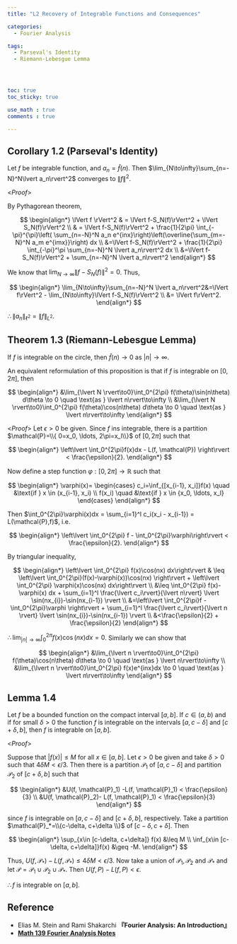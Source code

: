 ```yaml
---
title: "L2 Recovery of Integrable Functions and Consequences"

categories:
  - Fourier Analysis

tags:
  - Parseval's Identity
  - Riemann-Lebesgue Lemma




toc: true
toc_sticky: true

use_math : true
comments : true

---
```


## Corollary 1.2 (Parseval's Identity)
Let $f$ be integrable function, and $a_n= \hat{f}(n)$. Then $\lim_{N\to\infty}\sum_{n=-N}^N\lvert a_n\rvert^2$ converges to $\lVert f \rVert^2$.

<*Proof*>

By Pythagorean theorem, 

$$
\begin{align*}
\lVert f \rVert^2 & = \lVert f-S_N(f)\rVert^2 + \lVert S_N(f)\rVert^2 \\
 & = \lVert f-S_N(f)\rVert^2 + \frac{1}{2\pi} \int_{-\pi}^{\pi}\left( \sum_{n=-N}^N a_n e^{inx}\right)\left(\overline{\sum_{m=-N}^N a_m e^{imx}}\right) dx \\
 &=\lVert f-S_N(f)\rVert^2 + \frac{1}{2\pi} \int_{-\pi}^\pi \sum_{n=-N}^N \lvert a_n\rvert^2 dx \\
 &=\lVert f-S_N(f)\rVert^2 + \sum_{n=-N}^N \lvert a_n\rvert^2
\end{align*}
$$ 

We know that $\lim_{N\to\infty}\lVert f-S_N(f)\rVert^2=0$.  Thus,

$$
\begin{align*}
\lim_{N\to\infty}\sum_{n=-N}^N \lvert a_n\rvert^2&=\lVert f\rVert^2 - \lim_{N\to\infty}\lVert f-S_N(f)\rVert^2 \\
&= \lVert f\rVert^2.
\end{align*}
$$

$\therefore \lVert a_n\rVert_{\ell^2}= \lVert f\rVert_{L^2}$.

$$\tag*{$\square$}$$


## Theorem 1.3 (Riemann-Lebesgue Lemma)
If $f$ is integrable on the circle, then $\hat{f}(n) \to 0$ as $\lvert n\rvert\to\infty$. 

An equivalent reformulation of this proposition is that if $f$ is integrable on $[0,2\pi]$, then

$$
\begin{align*}
&\lim_{\lvert N \rvert\to0}\int_0^{2\pi} f(\theta)\sin(n\theta) d\theta \to 0 \quad \text{as } \lvert n\rvert\to\infty \\
&\lim_{\lvert N \rvert\to0}\int_0^{2\pi} f(\theta)\cos(n\theta) d\theta \to 0 \quad \text{as } \lvert n\rvert\to\infty 
\end{align*}
$$

<*Proof*>
Let $\epsilon >0$ be given. Since $f$ ins integrable, there is a partition $\mathcal{P}=\\{ 0=x_0, \ldots, 2\pi=x_l\\}$ of $[0,2\pi]$ such that 

$$
\begin{align*}
\left\lvert \int_0^{2\pi}f(x)dx - L(f, \mathcal{P}) \right\rvert < \frac{\epsilon}{2}.
\end{align*}
$$

Now define a step function $\varphi: [0,2\pi]\to\mathbb{R}$ such that 

$$
\begin{align*}
\varphi(x)=
\begin{cases}
c_i=\inf_{[x_{i-1}, x_i]}f(x) \quad &\text{if } x \in (x_{i-1}, x_i) \\
f(x_i) \quad  &\text{if } x \in {x_0, \ldots, x_l}
\end{cases}
\end{align*}
$$

Then $\int_0^{2\pi}\varphi(x)dx = \sum_{i=1}^l c_i(x_i - x_{i-1}) = L(\mathcal{P},f)$, i.e. 

$$
\begin{align*}
\left\lvert \int_0^{2\pi} f - \int_0^{2\pi}\varphi\right\rvert < \frac{\epsilon}{2}.
\end{align*}
$$

By triangular inequality, 

$$
\begin{align*}
\left\lvert \int_0^{2\pi} f(x)\cos(nx) dx\right\rvert & \leq \left\lvert \int_0^{2\pi}(f(x)-\varphi(x))\cos(nx) \right\rvert + \left\lvert \int_0^{2\pi} \varphi(x)\cos(nx) dx\right\rvert \\
&\leq \int_0^{2\pi} f(x)-\varphi(x) dx + \sum_{i=1}^l \frac{\lvert c_i\rvert}{\lvert n\rvert} \lvert \sin(nx_{i})-\sin(nx_{i-1}) \rvert \\
&=\left\lvert \int_0^{2\pi}f - \int_0^{2\pi}\varphi \right\rvert + \sum_{i=1}^l \frac{\lvert c_i\rvert}{\lvert n \rvert} \lvert \sin(nx_{i})-\sin(nx_{i-1}) \rvert \\
&<\frac{\epsilon}{2} + \frac{\epsilon}{2}
\end{align*}
$$

$\therefore \lim_{\lvert n \rvert \to \infty} \int_0^{2\pi}f(x)\cos(nx)dx=0$. Similarly we can show that 

$$
\begin{align*}
&\lim_{\lvert n \rvert\to0}\int_0^{2\pi} f(\theta)\cos(n\theta) d\theta \to 0 \quad \text{as } \lvert n\rvert\to\infty \\
&\lim_{\lvert n \rvert\to0}\int_0^{2\pi} f(x)e^{inx}dx \to 0 \quad \text{as } \lvert n\rvert\to\infty
\end{align*}
$$

$$\tag*{$\square$}$$

## Lemma 1.4
Let $f$ be a bounded function on the compact interval $[a,b]$. If $c\in (a,b)$ and if for small $\delta>0$ the function $f$ is integrable on the intervals $[a,c-\delta]$ and $[c+\delta, b]$, then $f$ is integrable on $[a,b]$.

<*Proof*>

Suppose that $\lvert f(x) \rvert \leq M$ for all $x\in [a,b]$. Let $\epsilon>0$ be given and take $\delta>0$ such that $4\delta M < \epsilon/3$.  Then there is a partition $\mathcal{P}_1$ of $[a,c-\delta]$ and partition $\mathcal{P}_2$ of $[c+\delta, b]$ such that 

$$
\begin{align*}
&U(f, \mathcal{P}_1) -L(f, \mathcal{P}_1) < \frac{\epsilon}{3} \\
&U(f, \mathcal{P}_2)- L(f, \mathcal{P}_1) < \frac{\epsilon}{3}
\end{align*}
$$

since $f$ is integrable on $[a, c-\delta]$ and $[c+\delta, b]$, respectively. Take a partition $\mathcal{P}_*=\\{c-\delta, c+\delta \\}$ of $[c-\delta, c+\delta]$. Then 

$$
\begin{align*}
\sup_{x\in [c-\delta, c+\delta]} f(x) &\leq M \\
\inf_{x\in [c-\delta, c+\delta]}f(x) &\geq -M.
\end{align*}
$$

Thus, $U(f, \mathcal{P}_*) - L(f, \mathcal{P}_*) \leq 4\delta M < \epsilon/3$. Now take a union of $\mathcal{P}_1, \mathcal{P}_2$ and $\mathcal{P}_*$ and let $\mathcal{P} = \mathcal{P}_1 \cup \mathcal{P}_2 \cup \mathcal{P}_*$. Then $U(f, P)- L(f,P) < \epsilon$.

$\therefore f$ is integrable on $[a,b]$.

$$\tag*{$\square$}$$



## Reference
- Elias M. Stein and  Rami Shakarchi **『**Fourier Analysis: An Introduction**』**
- **[Math 139 Fourier Analysis Notes](https://drive.google.com/file/d/1f1pp1QkF0BqqLELBrKyk69X0ofd3SjdR/view?usp=sharing)**
